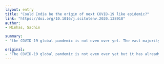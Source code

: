 ```yaml
---
layout: entry
title: "Could India be the origin of next COVID-19 like epidemic?"
link: "https://doi.org/10.1016/j.scitotenv.2020.138918"
author:
- Minhas, Sachin

summary:
- "the COVID-19 global pandemic is not even over yet. The vast majority of the global community blamed the Chinese Illegal wildlife markets for the origin of the pandem. India which is the second-most populous country in the world, could be the source of the next outbreak. Despite such wildlife markets are either very rare or do not exist at all in India. the vast majority blamed them for the cause of the outbreaks."

original:
- "The COVID-19 global pandemic is not even over yet but it has already taught us a lot of lessons - the hard way. The vast majority of the global community has blamed the Chinese Illegal wildlife markets for the origin of this pandemic. Through careful scientific analysis, I have explained in this article that we don't need such wildlife markets for these kinds of outbreaks to occur in the future. I have also explained how India which is the second-most populous country in the world, could be the origin of the next outbreak, even though such wildlife markets are either very rare or do not exist at all in India."
---
```


